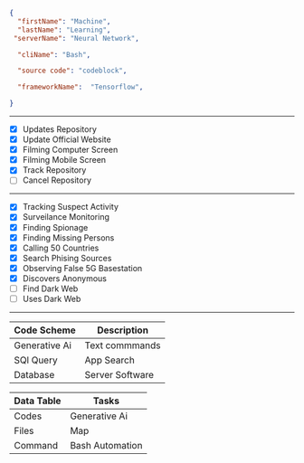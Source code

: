 ```json
{
  "firstName": "Machine",
  "lastName": "Learning",
 "serverName": "Neural Network",

  "cliName": "Bash",

  "source code": "codeblock",

  "frameworkName":  "Tensorflow", 

}
```




-------------



- [x] Updates Repository
- [x] Update Official Website
- [x] Filming Computer Screen
- [x] Filming Mobile Screen
- [x] Track Repository
- [ ] Cancel Repository

------------

- [x] Tracking Suspect Activity
- [x] Surveilance Monitoring
- [x] Finding Spionage
- [x] Finding Missing Persons
- [x] Calling 50 Countries
- [x] Search Phising Sources
- [x] Observing False 5G Basestation
- [x] Discovers Anonymous
- [ ] Find Dark Web
- [ ] Uses Dark Web

-------------

| Code Scheme      | Description |
| ----------- | ----------- |
| Generative Ai |   Text commmands |
|  SQl Query | App Search   |
| Database   | Server Software   |



| Data Table     | Tasks |
| ----------- | ----------- |
| Codes   | Generative Ai    |
| Files     | Map      |
| Command    | Bash Automation |
